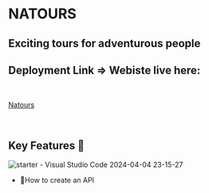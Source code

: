 # NATOURS
## Exciting tours for adventurous people

## Deployment Link =>  Webiste live here:

<br>

[Natours](https://natours-production-3e5c.up.railway.app/)

<br>

## Key Features 📝

![starter - Visual Studio Code 2024-04-04 23-15-27](https://github.com/Islamosama1/Natours/assets/111485275/df7e7e49-8d42-48ae-ad58-5110635916b6)



- 📃How to create an API
